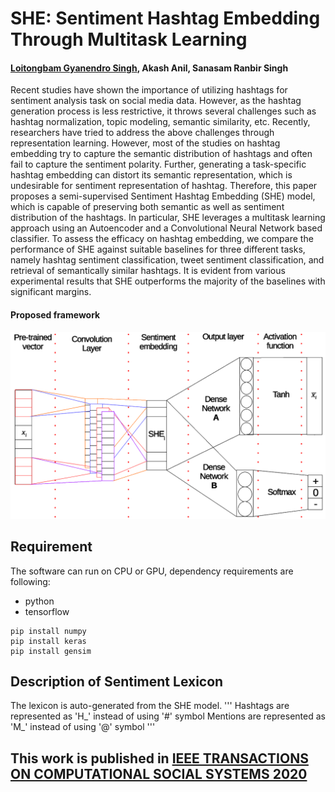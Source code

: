 <h1>SHE: Sentiment Hashtag Embedding Through Multitask Learning</h1>

<h4><a href="https://sites.google.com/view/gyanendro">Loitongbam Gyanendro Singh</a>, Akash Anil, Sanasam Ranbir Singh</h4>

<p>
Recent studies have shown the importance of utilizing hashtags for sentiment analysis task on social media data. However, as the hashtag generation process is less restrictive, it throws several challenges such as hashtag normalization, topic modeling, semantic similarity, etc. Recently, researchers have tried to address the above challenges through representation learning. However, most of the studies on hashtag embedding try to capture the semantic distribution of hashtags and often fail to capture the sentiment polarity. Further, generating a task-specific hashtag embedding can distort its semantic representation, which is undesirable for sentiment representation of hashtag. Therefore, this paper proposes a semi-supervised Sentiment Hashtag Embedding (SHE) model, which is capable of preserving both
semantic as well as sentiment distribution of the hashtags. In particular, SHE leverages a multitask learning approach using an Autoencoder and a Convolutional Neural Network based classifier. To assess the efficacy on hashtag embedding, we compare the performance of SHE against suitable baselines for three different tasks, namely hashtag sentiment classification, tweet sentiment classification, and retrieval of semantically similar hashtags. It is evident from various experimental results that SHE outperforms the majority of the baselines with significant margins.
</p>


<h4>Proposed framework</h4>
<img src="https://github.com/gloitongbam/SHE/blob/master/SHE.png" alt="Framework">
<br>

## Requirement
The software can run on CPU or GPU, dependency requirements are following:

+ python
+ tensorflow

```shell
pip install numpy
pip install keras
pip install gensim
```

## Description of Sentiment Lexicon
The lexicon is auto-generated from the SHE model. 
'''
Hashtags are represented as 'H_' instead of using '#' symbol
Mentions are represented as 'M_' instead of using '@' symbol
'''


## This work is published in [IEEE TRANSACTIONS ON COMPUTATIONAL SOCIAL SYSTEMS 2020](https://ieeexplore.ieee.org/abstract/document/8963749)


